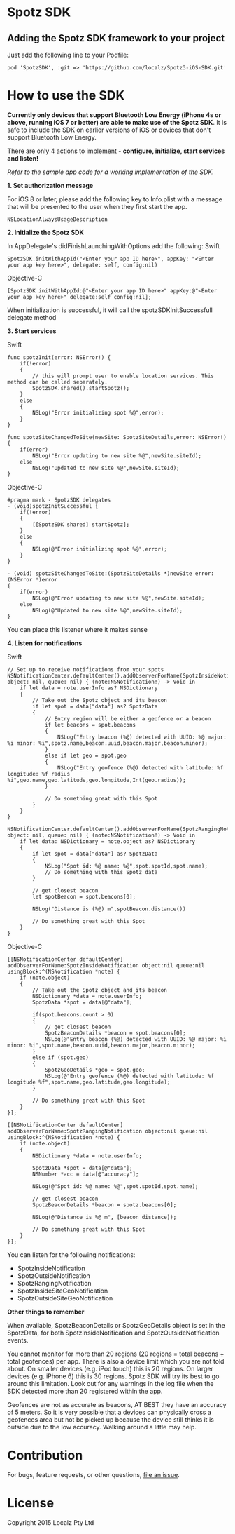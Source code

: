 Spotz SDK
==========

## Adding the Spotz SDK framework to your project

Just add the following line to your Podfile:
```
pod 'SpotzSDK', :git => 'https://github.com/localz/Spotz3-iOS-SDK.git'
```

How to use the SDK
==================

**Currently only devices that support Bluetooth Low Energy (iPhone 4s or above, running iOS 7 or better) are able to make use of the Spotz SDK**. It is safe to include the SDK on earlier versions of iOS or devices that don't support Bluetooth Low Energy.

There are only 4 actions to implement - **configure, initialize, start services and listen!**

*Refer to the sample app code for a working implementation of the SDK.*


**1. Set authorization message**

For iOS 8 or later, please add the following key to Info.plist with a message that will be presented to the user when they first start the app.
```
NSLocationAlwaysUsageDescription
```

**2. Initialize the Spotz SDK**

In AppDelegate's didFinishLaunchingWithOptions add the following:
Swift
```
SpotzSDK.initWithAppId("<Enter your app ID here>", appKey: "<Enter your app key here>", delegate: self, config:nil)
```

Objective-C
```
[SpotzSDK initWithAppId:@"<Enter your app ID here>" appKey:@"<Enter your app key here>" delegate:self config:nil];
```

When initialization is successful, it will call the spotzSDKInitSuccessfull delegate method

**3. Start services**

Swift
```
func spotzInit(error: NSError!) {
    if(!error)
    {
        // this will prompt user to enable location services. This method can be called separately.
        SpotzSDK.shared().startSpotz();
    }
    else
    {
        NSLog("Error initializing spot %@",error);
    }
}

func spotzSiteChangedToSite(newSite: SpotzSiteDetails,error: NSError!)
{
    if(error)
        NSLog("Error updating to new site %@",newSite.siteId);
    else
        NSLog("Updated to new site %@",newSite.siteId);
}
```

Objective-C
```
#pragma mark - SpotzSDK delegates
- (void)spotzInitSuccessful {
    if(!error)
    {
        [[SpotzSDK shared] startSpotz];
    }
    else
    {
        NSLog(@"Error initializing spot %@",error);
    }
}

- (void) spotzSiteChangedToSite:(SpotzSiteDetails *)newSite error:(NSError *)error
{
    if(error)
        NSLog(@"Error updating to new site %@",newSite.siteId);
    else
        NSLog(@"Updated to new site %@",newSite.siteId);
}
```

You can place this listener where it makes sense

**4. Listen for notifications**

Swift
```
// Set up to receive notifications from your spots
NSNotificationCenter.defaultCenter().addObserverForName(SpotzInsideNotification, object: nil, queue: nil) { (note:NSNotification!) -> Void in
    if let data = note.userInfo as? NSDictionary
    {
        // Take out the Spotz object and its beacon
        if let spot = data["data"] as? SpotzData
        {
            // Entry region will be either a geofence or a beacon
            if let beacons = spot.beacons
            {
                NSLog("Entry beacon (%@) detected with UUID: %@ major: %i minor: %i",spotz.name,beacon.uuid,beacon.major,beacon.minor);
            }
            else if let geo = spot.geo
            {
                NSLog("Entry geofence (%@) detected with latitude: %f longitude: %f radius %i",geo.name,geo.latitude,geo.longitude,Int(geo.radius));
            }

            // Do something great with this Spot
        }
    }
}

NSNotificationCenter.defaultCenter().addObserverForName(SpotzRangingNotification, object: nil, queue: nil) { (note:NSNotification!) -> Void in
    if let data: NSDictionary = note.object as? NSDictionary
    {
        if let spot = data["data"] as? SpotzData
        {
            NSLog("Spot id: %@ name: %@",spot.spotId,spot.name);
            // Do something with this Spotz data
        }

        // get closest beacon
        let spotBeacon = spot.beacons[0];

        NSLog("Distance is (%@) m",spotBeacon.distance())

        // Do something great with this Spot
    }
}
```

Objective-C
```
[[NSNotificationCenter defaultCenter] addObserverForName:SpotzInsideNotification object:nil queue:nil usingBlock:^(NSNotification *note) {
    if (note.object)
    {
        // Take out the Spotz object and its beacon
        NSDictionary *data = note.userInfo;
        SpotzData *spot = data[@"data"];

        if(spot.beacons.count > 0)
        {
            // get closest beacon
            SpotzBeaconDetails *beacon = spot.beacons[0];
            NSLog(@"Entry beacon (%@) detected with UUID: %@ major: %i minor: %i",spot.name,beacon.uuid,beacon.major,beacon.minor);
        }
        else if (spot.geo)
        {
            SpotzGeoDetails *geo = spot.geo;
            NSLog(@"Entry geofence (%@) detected with latitude: %f longitude %f",spot.name,geo.latitude,geo.longitude);
        }

        // Do something great with this Spot
    }
}];

[[NSNotificationCenter defaultCenter] addObserverForName:SpotzRangingNotification object:nil queue:nil usingBlock:^(NSNotification *note) {
    if (note.object)
    {
        NSDictionary *data = note.userInfo;

        SpotzData *spot = data[@"data"];
        NSNumber *acc = data[@"accuracy"];

        NSLog(@"Spot id: %@ name: %@",spot.spotId,spot.name);

        // get closest beacon
        SpotzBeaconDetails *beacon = spotz.beacons[0];

        NSLog(@"Distance is %@ m", [beacon distance]);

        // Do something great with this Spot
    }
}];
```

You can listen for the following notifications:

- SpotzInsideNotification
- SpotzOutsideNotification
- SpotzRangingNotification
- SpotzInsideSiteGeoNotification
- SpotzOutsideSiteGeoNotification

**Other things to remember**

When available, SpotzBeaconDetails or SpotzGeoDetails object is set in the SpotzData, for both SpotzInsideNotification and SpotzOutsideNotification events.

You cannot monitor for more than 20 regions (20 regions = total beacons + total geofences) per app.
There is also a device limit which you are not told about. On smaller devices (e.g. iPod touch) this is 20 regions. On larger devices (e.g. iPhone 6) this is 30 regions.
Spotz SDK will try its best to go around this limitation. Look out for any warnings in the log file when the SDK detected more than 20 registered within the app.

Geofences are not as accurate as beacons, AT BEST they have an accuracy of 5 meters.
So it is very possible that a devices can physically cross a geofences area but not be picked up because the device still thinks it is outside due to the low accuracy. Walking around a little may help.

Contribution
============
For bugs, feature requests, or other questions, [file an issue](https://github.com/localz/Spotz3-iOS-SDK/issues/new).

License
=======
Copyright 2015 Localz Pty Ltd
